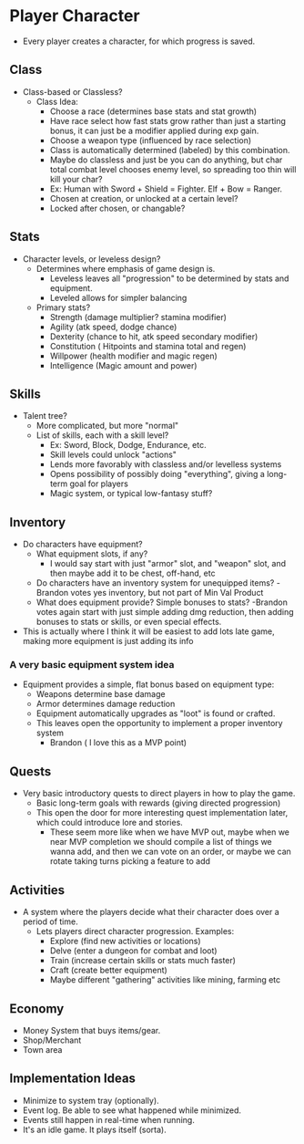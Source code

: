 # Player Character

- Every player creates a character, for which progress is saved.

## Class

- Class-based or Classless?
  - Class Idea:
    - Choose a race (determines base stats and stat growth)
    - Have race select how fast stats grow rather than just a starting bonus, it can just be a modifier applied during exp gain.
    - Choose a weapon type (influenced by race selection)
    - Class is automatically determined (labeled) by this combination.
    - Maybe do classless and just be you can do anything, but char total combat level chooses enemy level, so spreading too thin will kill your char?
    - Ex: Human with Sword + Shield = Fighter.  Elf + Bow = Ranger.
    - Chosen at creation, or unlocked at a certain level?
    - Locked after chosen, or changable?

## Stats

- Character levels, or leveless design?
  - Determines where emphasis of game design is.
    - Leveless leaves all "progression" to be determined by stats and equipment.
    - Leveled allows for simpler balancing
  - Primary stats?
    - Strength (damage multiplier? stamina modifier)
    - Agility (atk speed, dodge chance)
    - Dexterity (chance to hit, atk speed secondary modifier)
    - Constitution ( Hitpoints and stamina total and regen)
    - Willpower (health modifier and magic regen)
    - Intelligence (Magic amount and power)

## Skills

- Talent tree?
  - More complicated, but more "normal"
  - List of skills, each with a skill level?
    - Ex: Sword, Block, Dodge, Endurance, etc.
    - Skill levels could unlock "actions"
    - Lends more favorably with classless and/or levelless systems
    - Opens possibility of possibly doing "everything", giving a long-term goal for players
    - Magic system, or typical low-fantasy stuff?

## Inventory

- Do characters have equipment?
  - What equipment slots, if any?
    - I would say start with just "armor" slot, and "weapon" slot, and then maybe add it to be chest, off-hand, etc
  - Do characters have an inventory system for unequipped items?
    -Brandon votes yes inventory, but not part of Min Val Product
  - What does equipment provide?  Simple bonuses to stats?
    -Brandon votes again start with just simple adding dmg reduction, then adding bonuses to stats or skills, or even special effects.
- This is actually where I think it will be easiest to add lots late game, making more equipment is just adding its info

### A very basic equipment system idea

- Equipment provides a simple, flat bonus based on equipment type:
  - Weapons determine base damage
  - Armor determines damage reduction
  - Equipment automatically upgrades as "loot" is found or crafted.
  - This leaves open the opportunity to implement a proper inventory system
    - Brandon ( I love this as a MVP point)

## Quests

- Very basic introductory quests to direct players in how to play the game.
  - Basic long-term goals with rewards (giving directed progression)
  - This  open the door for more interesting quest implementation later, which could introduce lore and stories.
    - These seem more like when we have MVP out, maybe when we near MVP completion we should compile a list of things we wanna add, and then we can vote on an order, or maybe we can rotate taking turns picking a feature to add

## Activities

- A system where the players decide what their character does over a period of time.
  - Lets players direct character progression.  Examples:
    - Explore (find new activities or locations)
    - Delve (enter a dungeon for combat and loot)
    - Train (increase certain skills or stats much faster)
    - Craft (create better equipment)
    - Maybe different "gathering" activities like mining, farming etc
   
## Economy 
- Money System that buys items/gear. 
- Shop/Merchant 
- Town area 

## Implementation Ideas

- Minimize to system tray (optionally).
- Event log.  Be able to see what happened while minimized.
- Events still happen in real-time when running.
- It's an idle game.  It plays itself (sorta).
